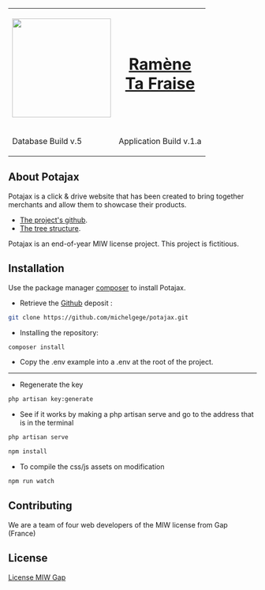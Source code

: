 <table>
    <tr>
        <th>
            <p>
                <a href="#" target="_blank">
                    <img src="https://cdn.discordapp.com/attachments/797043362620244018/801386784860536832/Fichier_8.svg" width="200">
                </a>
            </p>
        </th>
        <th>
            <a href="#" target="_blank">
                <h1>Ramène<br> Ta Fraise</h1>
            </a>
        </th>
    </tr>                
    <tr>
        <td>
             <p>Database Build <span>v.5</span></p>   
        </td>
        <td>
            <p>Application Build <span>v.1.a</span></p>
        </td>
    </tr>
</table>

## About Potajax

Potajax is a click & drive website that has been created to bring together merchants and allow them to showcase their products.

- [The project's github]( https://github.com/michelgege/potajax).
- [The tree structure](https://www.gloomaps.com/TbiHfRexTZ).

Potajax is an end-of-year MIW license project. This project is fictitious.

## Installation

Use the package manager [composer](https://getcomposer.org/) to install Potajax.

- Retrieve the [Github](https://github.com/michelgege/potajax.git) deposit :
```bash
git clone https://github.com/michelgege/potajax.git
```

- Installing the repository:
```bash
composer install
```
- Copy the .env example into a .env at the root of the project.

<hr>

- Regenerate the key
```bash
php artisan key:generate
```

- See if it works by making a php artisan serve and go to the address that is in the terminal
```bash
php artisan serve
```

```bash
npm install
```

- To compile the css/js assets on modification
```bash
npm run watch 
```
## Contributing
We are a team of four web developers of the MIW license from Gap (France)


## License
[License MIW Gap](http://www.gap.univ-mrs.fr/miw/)
